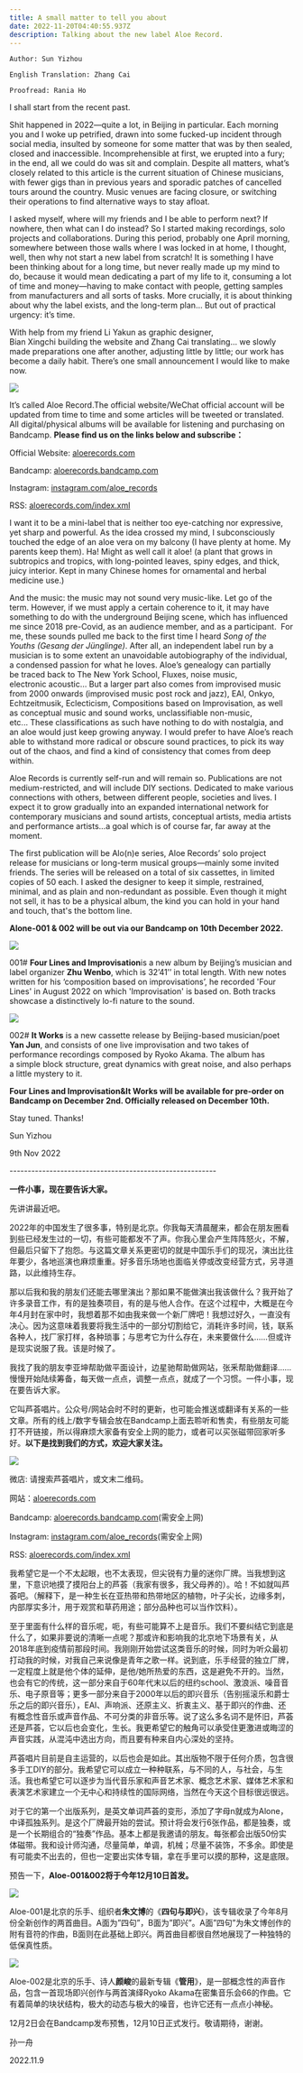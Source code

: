 ```yaml
---
title: A small matter to tell you about
date: 2022-11-20T04:40:55.937Z
description: Talking about the new label Aloe Record.
---
```

`Author: Sun Yizhou`

`English Translation: Zhang Cai`

`Proofread: Rania Ho`

I shall start from the recent past.

Shit happened in 2022—quite a lot, in Beijing in particular. Each morning you and I woke up petrified, drawn into some fucked-up incident through social media, insulted by someone for some matter that was by then sealed, closed and inaccessible. Incomprehensible at first, we erupted into a fury; in the end, all we could do was sit and complain. Despite all matters, what’s closely related to this article is the current situation of Chinese musicians, with fewer gigs than in previous years and sporadic patches of cancelled tours around the country. Music venues are facing closure, or switching their operations to find alternative ways to stay afloat.

I asked myself, where will my friends and I be able to perform next? If nowhere, then what can I do instead? So I started making recordings, solo projects and collaborations. During this period, probably one April morning, somewhere between those walls where I was locked in at home, I thought, well, then why not start a new label from scratch! It is something I have been thinking about for a long time, but never really made up my mind to do, because it would mean dedicating a part of my life to it, consuming a lot of time and money—having to make contact with people, getting samples from manufacturers and all sorts of tasks. More crucially, it is about thinking about why the label exists, and the long-term plan… But out of practical urgency: it’s time.

With help from my friend Li Yakun as graphic designer, Bian Xingchi building the website and Zhang Cai translating… we slowly made preparations one after another, adjusting little by little; our work has become a daily habit. There’s one small announcement I would like to make now.

![](/images/uploads/aloe-logo.svg)

It’s called Aloe Record.The official website/WeChat official account will be updated from time to time and some articles will be tweeted or translated. All digital/physical albums will be available for listening and purchasing on Bandcamp. **Please find us on the links below and subscribe：**

Official Website: [aloerecords.com](https://aloerecords.com)

Bandcamp: [aloerecords.bandcamp.com](https://aloerecords.bandcamp.com)

Instagram: [instagram.com/aloe_records](https://instagram.com/aloe_records)

RSS: [aloerecords.com/index.xml](https://www.aloerecords.com/index.xml)

I want it to be a mini-label that is neither too eye-catching nor expressive, yet sharp and powerful. As the idea crossed my mind, I subconsciously touched the edge of an aloe vera on my balcony (I have plenty at home. My parents keep them). Ha! Might as well call it aloe! (a plant that grows in subtropics and tropics, with long-pointed leaves, spiny edges, and thick, juicy interior. Kept in many Chinese homes for ornamental and herbal medicine use.)

And the music: the music may not sound very music-like. Let go of the term. However, if we must apply a certain coherence to it, it may have something to do with the underground Beijing scene, which has influenced me since 2018 pre-Covid, as an audience member, and as a participant.  For me, these sounds pulled me back to the first time I heard *Song of the Youths (Gesang der Jünglinge)*. After all, an independent label run by a musician is to some extent an unavoidable autobiography of the individual, a condensed passion for what he loves. Aloe’s genealogy can partially be traced back to The New York School, Fluxes, noise music, electronic acoustic… But a larger part also comes from improvised music from 2000 onwards (improvised music post rock and jazz), EAI, Onkyo, Echtzeitmusik, Eclecticism, Compositions based on Improvisation, as well as conceptual music and sound works, unclassifiable non-music, etc... These classifications as such have nothing to do with nostalgia, and an aloe would just keep growing anyway. I would prefer to have Aloe’s reach able to withstand more radical or obscure sound practices, to pick its way out of the chaos, and find a kind of consistency that comes from deep within. 

Aloe Records is currently self-run and will remain so. Publications are not medium-restricted, and will include DIY sections. Dedicated to make various connections with others, between different people, societies and lives. I expect it to grow gradually into an expanded international network for contemporary musicians and sound artists, conceptual artists, media artists and performance artists…a goal which is of course far, far away at the moment.

The first publication will be Alo(n)e series, Aloe Records’ solo project release for musicians or long-term musical groups—mainly some invited friends. The series will be released on a total of six cassettes, in limited copies of 50 each. I asked the designer to keep it simple, restrained, minimal, and as plain and non-redundant as possible. Even though it might not sell, it has to be a physical album, the kind you can hold in your hand and touch, that's the bottom line.

**Alone-001 & 002 will be out via our Bandcamp on 10th December 2022.**

![](/images/uploads/zhu1-a.jpg)

001# **Four Lines and Improvisation**is a new album by Beijing’s musician and label organizer **Zhu Wenbo**, which is 32’41’’ in total length. With new notes written for his ‘composition based on improvisations’, he recorded 'Four Lines' in August 2022 on which 'Improvisation' is based on. Both tracks showcase a distinctively lo-fi nature to the sound.

![](/images/uploads/yan2-a.jpg)

002# **It Works** is a new cassette release by Beijing-based musician/poet **Yan Jun**, and consists of one live improvisation and two takes of performance recordings composed by Ryoko Akama. The album has a simple block structure, great dynamics with great noise, and also perhaps a little mystery to it.

**Four Lines and Improvisation&It Works will be available for pre-order on Bandcamp on December 2nd. Officially released on December 10th.**

Stay tuned. Thanks!

Sun Yizhou

9th Nov 2022

\-﻿--------------------------------------------------------

**一件小事，现在要告诉大家。**

​先讲讲最近吧。

2022年的中国发生了很多事，特别是北京。你我每天清晨醒来，都会在朋友圈看到些已经发生过的一切，有些可能都发不了声。你我心里会产生阵阵怒火，不解，但最后只留下了抱怨。与这篇文章关系更密切的就是中国乐手们的现况，演出比往年要少，各地巡演也麻烦重重。好多音乐场地也面临关停或改变经营方式，另寻道路，以此维持生存。

那以后我和我的朋友们还能去哪里演出？那如果不能做演出我该做什么？我开始了许多录音工作，有的是独奏项目，有的是与他人合作。在这个过程中，大概是在今年4月封在家中时，我想着那不如由我来做一个新厂牌吧！我想过好久，一直没有决心。因为这意味着我要将我生活中的一部分切割给它，消耗许多时间，钱，联系各种人，找厂家打样，各种琐事；与思考它为什么存在，未来要做什么……但或许是现实说服了我。该是时候了。

我找了我的朋友李亚坤帮助做平面设计，边星驰帮助做网站，张釆帮助做翻译……慢慢开始陆续筹备，每天做一点点，调整一点点，就成了一个习惯。一件小事，现在要告诉大家。

它叫芦荟唱片。公众号/网站会时不时的更新，也可能会推送或翻译有关系的一些文章。所有的线上/数字专辑会放在Bandcamp上面去聆听和售卖，有些朋友可能打不开链接，所以得麻烦大家备有安全上网的能力，或者可以买张磁带回家听多好。**以下是找到我们的方式，欢迎大家关注。**

![](/images/uploads/aloe-logo.svg)

微店: 请搜索芦荟唱片，或文末二维码。

网站：[aloerecords.com](https://aloerecords.com)

Bandcamp: [aloerecords.bandcamp.com](https://aloerecords.bandcamp.com)(需安全上网)

Instagram: [instagram.com/aloe_records](https://instagram.com/aloe_records)(需安全上网)

​RSS: [aloerecords.com/index.xml](https://www.aloerecords.com/index.xml)

我希望它是一个不太起眼，也不太表现，但尖锐有力量的迷你厂牌。当我想到这里，下意识地摸了摸阳台上的芦荟（我家有很多，我父母养的）。哈！不如就叫芦荟吧。（解释下，是一种生长在亚热带和热带地区的植物，叶子尖长，边缘多刺，内部厚实多汁，用于观赏和草药用途；部分品种也可以当作饮料）。

至于里面有什么样的音乐呢，呃，有些可能算不上是音乐。我们不要纠结它到底是什么了，如果非要说的清晰一点呢？那或许和影响我的北京地下场景有关，从2018年底到疫情前那段时间。我刚刚开始尝试这类音乐的时候，同时为听众最初打动我的时候，对我自己来说像是青年之歌一样。说到底，乐手经营的独立厂牌，一定程度上就是他个体的延伸，是他/她所热爱的东西，这是避免不开的。当然，也会有它的传统，这一部分来自于60年代末以后的纽约school、激浪派、噪音音乐、电子原音等；更多一部分来自于2000年以后的即兴音乐（告别摇滚乐和爵士乐之后的即兴音乐），EAI、声响派、还原主义、折衷主义、基于即兴的作曲、还有概念性音乐或声音作品、不可分类的非音乐等。说了这么多名词不是怀旧，芦荟还是芦荟，它以后也会变化，生长。我更希望它的触角可以承受住更激进或晦涩的声音实践，从混沌中选出方向，而且要有种来自内心深处的坚持。

芦荟唱片目前是自主运营的，以后也会是如此。其出版物不限于任何介质，包含很多手工DIY的部分。我希望它可以成立一种种联系，与不同的人，与社会，与生活。我也希望它可以逐步为当代音乐家和声音艺术家、概念艺术家、媒体艺术家和表演艺术家建立一个无中心和持续性的国际网络，当然在今天这个目标很远很远。

对于它的第一个出版系列，是英文单词芦荟的变形，添加了字母n就成为Alone，中译孤独系列。是这个厂牌最开始的尝试。预计将会发行6张作品，都是独奏，或是一个长期组合的“独奏”作品。基本上都是我邀请的朋友。每张都会出版50份实体磁带。我和设计师沟通，尽量简单，单调，机械；尽量不装饰，不多余。即使是有可能卖不出去的，但也一定要出实体专辑，拿在手里可以摸的那种，这是底限。

预告一下，**Aloe-001&002将于今年12月10日首发。**

![](/images/uploads/zhu1-a.jpg)

Aloe-001是北京的乐手、组织者**朱文博**的《**四句与即兴**》，该专辑收录了今年8月份全新创作的两首曲目。A面为”四句”，B面为”即兴”。A面”四句”为朱文博创作的附有音符的作曲，B面则在此基础上即兴。两首曲目都很自然地展现了一种独特的低保真性质。

![](/images/uploads/yan2-a.jpg)

Aloe-002是北京的乐手、诗人**颜峻**的最新专辑《**管用**》，是一部概念性的声音作品，包含一首现场即兴创作与两首演绎Ryoko Akama在密集音乐会66的作曲。它有着简单的块状结构，极大的动态与极大的噪音，也许它还有一点点小神秘。

12月2日会在Bandcamp发布预售，12月10日正式发行。敬请期待，谢谢。

孙一舟

2022.11.9